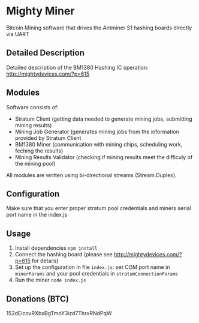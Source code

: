 Mighty Miner
===========================
Bitcoin Mining software that drives the Antminer S1 hashing boards directly via UART

Detailed Description
-------------------------
Detailed description of the BM1380 Hashing IC operation: http://mightydevices.com/?p=615

Modules
-------------------------

Software consists of:
* Stratum Client (getting data needed to generate mining jobs, submitting mining results)
* Mining Job Generator (generates mining jobs from the information provided by Stratum Client
* BM1380 Miner (communication with mining chips, scheduling work, feching the results)
* Mining Results Validator (checking if mining results meet the difficuly of the mining pool)

All modules are written using bi-directional streams (Stream.Duplex).

Configuration
-------------------------
Make sure that you enter proper stratum pool credentials and miners serial port name in the index.js

Usage
-------------------------
1. Install dependencies `npm install`
2. Connect the hashing board (please see http://mightydevices.com/?p=615 for details)
3. Set up the configuration in file `index.js`: set COM port name in  `minerParams` and your pool credentials in `stratumConnectionParams`
4. Run the miner `node index.js`

Donations (BTC)
-------------------------
152dEicovRXbxBgTmoY3izd7ThrxRNdPqW
